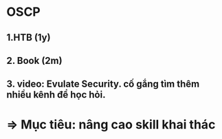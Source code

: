 # OSCP

## 1.HTB (1y) 
## 2. Book (2m)
## 3. video: Evulate Security. cố gắng tìm thêm nhiều kênh để học hỏi. 

# => Mục tiêu: nâng cao skill khai thác

